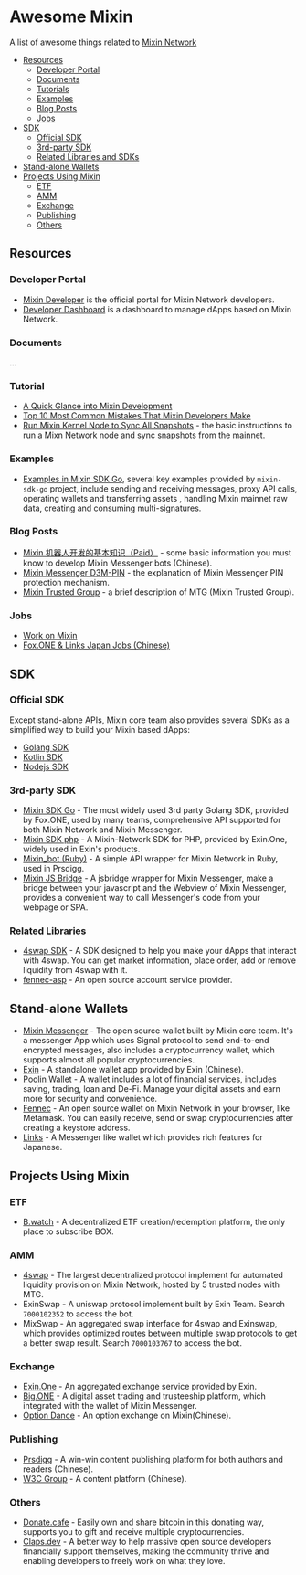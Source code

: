 # Awesome Mixin

A list of awesome things related to [Mixin Network](https://github.com/MixinNetwork)


- [Resources](#resources)
  - [Developer Portal](#developer-portal)
  - [Documents](#documents)
  - [Tutorials](#tutorials)
  - [Examples](#examples)
  - [Blog Posts](#blog-posts)
  - [Jobs](#jobs)
- [SDK](#sdk)
  - [Official SDK](#official-sdk)
  - [3rd-party SDK](#3rd-party-sdk)
  - [Related Libraries and SDKs](#related-libraries)
- [Stand-alone Wallets](#stand-alone-wallets)
- [Projects Using Mixin](#projects-using-mixin)
  - [ETF](#etf)
  - [AMM](#amm)
  - [Exchange](#exchange)
  - [Publishing](#publishing )
  - [Others](#others)

<!-- md-parser-start -->

## Resources

### Developer Portal

- [Mixin Developer](https://developers.mixin.one/) is the official portal for Mixin Network developers. 
- [Developer Dashboard](https://developers.mixin.one/dashboard) is a dashboard to manage dApps based on Mixin Network.

### Documents

...

### Tutorial

- [A Quick Glance into Mixin Development](https://gitpress.io/@lyric/a-quick-glance-into-mixin-development)
- [Top 10 Most Common Mistakes That Mixin Developers Make](https://gitpress.io/@lyric/top-10-most-common-mistakes-that-mixin-developers-make)
- [Run Mixin Kernel Node to Sync All Snapshots](https://github.com/MixinNetwork/developers.mixin.one/blob/main/developers/src/i18n/en/document/mainnet/tutorials/sync-full-node.md) - the basic instructions to run a Mixn Network node and sync snapshots from the mainnet.

### Examples

- [Examples in Mixin SDK Go](https://github.com/fox-one/mixin-sdk-go/tree/master/_examples), several key examples provided by `mixin-sdk-go` project, include sending and receiving messages, proxy API calls, operating wallets and transferring assets , handling Mixin mainnet raw data, creating and consuming multi-signatures.

### Blog Posts

- [Mixin 机器人开发的基本知识（Paid）](https://prsdigg.com/articles/0f3bf67e-85e4-452f-85bf-9eae4e4688b1) - some basic information you must know to develop Mixin Messenger bots (Chinese).
- [Mixin Messenger D3M-PIN](https://vec.io/posts/mixin-messenger-d3m-pin) - the explanation of Mixin Messenger PIN protection mechanism.
- [Mixin Trusted Group](https://vec.io/posts/mixin-trusted-group) - a brief description of MTG (Mixin Trusted Group).

### Jobs

- [Work on Mixin](https://mixin.one/jobs)
- [Fox.ONE & Links Japan Jobs (Chinese)](https://docs.google.com/document/d/1e_4GSqGpm1DtqXHFXi5_-svkVwh2-UvffBgsmn8nbn4/edit?usp=sharing)

## SDK

### Official SDK

Except stand-alone APIs, Mixin core team also provides several SDKs as a simplified way to build your Mixin based dApps:

- [Golang SDK](https://github.com/MixinNetwork/bot-api-go-client)
- [Kotlin SDK](https://github.com/MixinNetwork/bot-api-kotlin-client)
- [Nodejs SDK](https://github.com/MixinNetwork/bot-api-js-client)

### 3rd-party SDK

- [Mixin SDK Go](https://github.com/fox-one/mixin-sdk-go) - The most widely used 3rd party Golang SDK, provided by Fox.ONE, used by many teams,  comprehensive API supported for both Mixin Network and Mixin Messenger.
- [Mixin SDK php](https://github.com/exinone/mixin-sdk-php) - A Mixin-Network SDK for PHP, provided by Exin.One, widely used in Exin's products.
- [Mixin_bot (Ruby)](https://github.com/an-lee/mixin_bot) - A simple API wrapper for Mixin Network in Ruby, used in Prsdigg.
- [Mixin JS Bridge](https://github.com/fox-one/mixin-sdk-jsbridge) - A jsbridge wrapper for Mixin Messenger, make a bridge between your javascript and the Webview of Mixin Messenger, provides a convenient way to call Messenger's code from your webpage or SPA.

### Related Libraries

- [4swap SDK](https://github.com/fox-one/4swap-sdk-go) - A SDK designed to help you make your dApps that interact with 4swap. You can get market information, place order, add or remove liquidity from 4swap with it.
- [fennec-asp](https://github.com/fox-one/fennec-asp) - An open source account service provider.

## Stand-alone Wallets

- [Mixin Messenger](https://mixin.one/messenger) - The open source wallet built by Mixin core team. It's a messenger App which uses Signal protocol to send end-to-end encrypted messages, also includes a cryptocurrency wallet, which supports almost all popular cryptocurrencies. 
- [Exin](https://exin.one/) - A standalone wallet app provided by Exin (Chinese).
- [Poolin Wallet](https://poolin.fi/) - A wallet includes a lot of financial services, includes saving, trading, loan and De-Fi. Manage your digital assets and earn more for security and convenience.
- [Fennec](https://github.com/fox-one/fennec) - An open source wallet on Mixin Network in your browser, like Metamask. You can easily receive, send or swap cryptocurrencies after creating a keystore address. 
- [Links](https://getlinks.jp/) - A Messenger like wallet which provides rich features for Japanese.

## Projects Using Mixin

### ETF

- [B.watch](https://b.watch/) - A decentralized ETF creation/redemption platform, the only place to subscribe BOX.

### AMM

- [4swap](https://4swap.org/) - The largest decentralized protocol implement for automated liquidity provision on Mixin Network, hosted by 5 trusted nodes with MTG.
- ExinSwap - A uniswap protocol implement built by Exin Team. Search `7000102352` to access the bot.
- MixSwap - An aggregated swap interface for 4swap and Exinswap, which provides optimized routes between multiple swap protocols to get a better swap result. Search `7000103767` to access the bot.

### Exchange

- [Exin.One](https://exin.one) - An aggregated exchange service provided by Exin.
- [Big.ONE](https://big.one) - A digital asset trading and trusteeship platform, which integrated with the wallet of Mixin Messenger.
- [Option Dance](https://option.dance/) - An option exchange on Mixin(Chinese).

### Publishing 

- [Prsdigg](https://prsdigg.com) - A win-win content publishing platform for both authors and readers (Chinese).
- [W3C Group](https://w3c.group/) - A content platform (Chinese).

### Others

- [Donate.cafe](https://donate.cafe/) - Easily own and share bitcoin in this donating way, supports you to gift and receive multiple cryptocurrencies.
- [Claps.dev](https://claps.dev/) - A better way to help massive open source developers financially support themselves, making the community thrive and enabling developers to freely work on what they love. 



